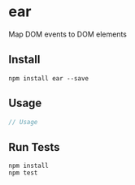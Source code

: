 # ear
 
Map DOM events to DOM elements
 
## Install
 
```
npm install ear --save
```
 
## Usage
 
```js
// Usage
```
 
## Run Tests
 
```
npm install
npm test
```